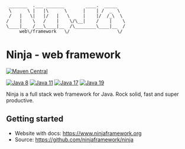      _______  .___ _______        ____.  _____   
     \      \ |   |\      \      |    | /  _  \  
     /   |   \|   |/   |   \     |    |/  /_\  \ 
    /    |    \   /    |    \/\__|    /    |    \
    \____|__  /___\____|__  /\________\____|__  /
         web\/framework   \/                  \/ 

Ninja - web framework
=====================

[![Maven Central](https://img.shields.io/maven-central/v/org.ninjaframework/ninja?color=blue&style=flat-square)](https://mvnrepository.com/artifact/org.ninjaframework/ninja)

[![Java 8](https://img.shields.io/github/actions/workflow/status/ninjaframework/ninja/java8.yaml?branch=develop&label=Java%208&style=flat-square)](https://github.com/ninjaframework/ninja/actions/workflows/java11.yaml)
[![Java 11](https://img.shields.io/github/actions/workflow/status/ninjaframework/ninja/java11.yaml?branch=develop&label=Java%2011&style=flat-square)](https://github.com/ninjaframework/ninja/actions/workflows/java11.yaml)
[![Java 17](https://img.shields.io/github/actions/workflow/status/ninjaframework/ninja/java17.yaml?branch=develop&label=Java%2017&style=flat-square)](https://github.com/ninjaframework/ninja/actions/workflows/java17.yaml)
[![Java 19](https://img.shields.io/github/actions/workflow/status/ninjaframework/ninja/java21.yaml?branch=develop&label=Java%2021&style=flat-square)](https://github.com/ninjaframework/ninja/actions/workflows/java21.yaml)

Ninja is a full stack web framework for Java.
Rock solid, fast and super productive.

Getting started
---------------
- Website with docs: https://www.ninjaframework.org
- Source: https://github.com/ninjaframework/ninja
